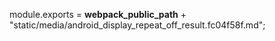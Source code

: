module.exports = __webpack_public_path__ + "static/media/android_display_repeat_off_result.fc04f58f.md";